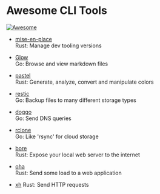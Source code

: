 # Awesome CLI Tools
[![Awesome](https://awesome.re/badge.svg)](https://awesome.re)

- [mise-en-place](https://github.com/jdx/mise)  
Rust: Manage dev tooling versions

- [Glow](https://github.com/charmbracelet/glow)  
Go: Browse and view markdown files

- [pastel](https://github.com/sharkdp/pastel)  
Rust: Generate, analyze, convert and manipulate colors

- [restic](https://github.com/restic/restic)  
Go: Backup files to many different storage types

- [doggo](https://github.com/mr-karan/doggo)  
Go: Send DNS queries

- [rclone](https://github.com/rclone/rclone)  
Go: Like 'rsync' for cloud storage

- [bore](https://github.com/ekzhang/bore)  
Rust: Expose your local web server to the internet

- [oha](https://github.com/hatoo/oha)  
Rust: Send some load to a web application

- [xh](https://github.com/ducaale/xh)
Rust: Send HTTP requests
